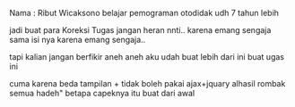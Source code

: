 Nama : Ribut Wicaksono
belajar pemograman otodidak udh 7 tahun lebih

jadi buat para Koreksi Tugas jangan heran nnti.. karena emang sengaja sama isi nya
karena emang sengaja..

tapi kalian jangan berfikir aneh aneh
aku udah buat lebih dari ini buat ugas ini

cuma karena beda tampilan + tidak boleh pakai ajax+jquary alhasil 
rombak semua hadeh" betapa capeknya itu buat dari awal
